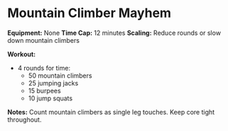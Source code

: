 # Mountain Climber Mayhem

**Equipment:** None
**Time Cap:** 12 minutes
**Scaling:** Reduce rounds or slow down mountain climbers

**Workout:**
- 4 rounds for time:
  - 50 mountain climbers
  - 25 jumping jacks
  - 15 burpees
  - 10 jump squats

**Notes:**
Count mountain climbers as single leg touches. Keep core tight throughout.